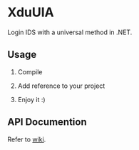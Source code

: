 # XduUIA
Login IDS with a universal method in .NET.

## Usage
1. Compile

2. Add reference to your project

3. Enjoy it :)

## API Documention
Refer to [wiki](https://github.com/Robotxm/XduUtilities/wiki/XduUIA-API-Documention).